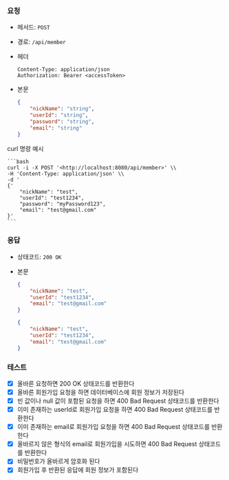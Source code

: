 ### 요청

- 메서드: `POST`
- 경로: `/api/member`
- 헤더

    ```
    Content-Type: application/json
    Authorization: Bearer <accessToken>
    ```

- 본문

    ```json
    {
        "nickName": "string",
        "userId": "string",
        "password": "string",
        "email": "string"
    }
    ```

curl 명령 예시

    ```bash
    curl -i -X POST '<http://localhost:8080/api/member>' \\
    -H 'Content-Type: application/json' \\
    -d '
    {'
        "nickName": "test",
        "userId": "test1234",
        "password": "myPassword123",
        "email": "test@gmail.com"
    }'
    ```

### 응답

- 상태코드: `200 OK`
- 본문

    ```json
    {
        "nickName": "test",
        "userId": "test1234",
        "email": "test@gmail.com"
    }
    ```

    ```json
    {
        "nickName": "test",
        "userId": "test1234",
        "email": "test@gmail.com"
    }
    ```

### 테스트

- [x] 올바른 요청하면 200 OK 상태코드를 반환한다
- [x] 올바른 회원가입 요청을 하면 데이터베이스에 회원 정보가 저장된다
- [x] 빈 값이나 null 값이 포함된 요청을 하면 400 Bad Request 상태코드를 반환한다
- [x] 이미 존재하는 userId로 회원가입 요청을 하면 400 Bad Request 상태코드를 반환한다
- [x] 이미 존재하는 email로 회원가입 요청을 하면 400 Bad Request 상태코드를 반환한다
- [x] 올바르지 않은 형식의 email로 회원가입을 시도하면 400 Bad Request 상태코드를 반환한다
- [x] 비밀번호가 올바르게 암호화 된다
- [x] 회원가입 후 반환된 응답에 회원 정보가 포함된다
